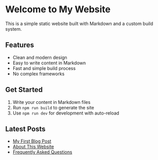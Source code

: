 # Welcome to My Website

This is a simple static website built with Markdown and a custom build system.

## Features

- Clean and modern design
- Easy to write content in Markdown
- Fast and simple build process
- No complex frameworks

## Get Started

1. Write your content in Markdown files
2. Run `npm run build` to generate the site
3. Use `npm run dev` for development with auto-reload

## Latest Posts

- [My First Blog Post](/blog/first-post)
- [About This Website](/about)
- [Frequently Asked Questions](/faq) 
